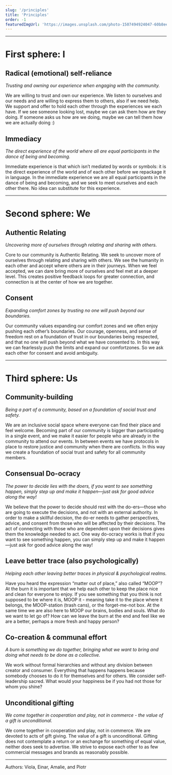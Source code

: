 ```yaml
---
slug: '/principles'
title: 'Principles'
order: -1
featuredImgUrl: 'https://images.unsplash.com/photo-1507494924047-60b8ee826ca9?ixid=MnwxMjA3fDB8MHxwaG90by1wYWdlfHx8fGVufDB8fHx8&ixlib=rb-1.2.1&auto=format&fit=crop&w=966&q=80'
---
```


---

# First sphere: I

## Radical (emotional) self-reliance

*Trusting and owning our experience when engaging with the community.*

We are willing to trust and own our experience. We listen to ourselves and our needs and are willing to express them to others, also if we need help. We support and offer to hold each other through the experiences we each have. If we see someone looking lost, maybe we can ask them how are they doing. If someone asks us how are we doing, maybe we can tell them how we are actually doing :) 

## Immediacy

*The direct experience of the world where all are equal participants in the dance of being and becoming.*

Immediate experience is that which isn’t mediated by words or symbols: it is the direct experience of the world and of each other before we repackage it in language. In the immediate experience we are all equal participants in the dance of being and becoming, and we seek to meet ourselves and each other there. No idea can substitute for this experience.

---

# Second sphere: We

## Authentic Relating 

*Uncovering more of ourselves through relating and sharing with others.*

Core to our community is Authentic Relating. We seek to uncover more of ourselves through relating and sharing with others. We see the humanity in each other and accept where others are in their journeys. When we feel accepted, we can dare bring more of ourselves and feel met at a deeper level. This creates positive feedback loops for greater connection, and connection is at the center of how we are together.

## Consent

*Expanding comfort zones by trusting no one will push beyond our boundaries.*

Our community values expanding our comfort zones and we often enjoy pushing each other’s boundaries. Our courage, openness, and sense of freedom rest on a foundation of trust in our boundaries being respected, and that no one will push beyond what we have consented to. In this way we can fearlessly push the limits and expand our comfortzones. So we ask each other for consent and avoid ambiguity.

---

# Third sphere: Us

## Community-building

*Being a part of a community, based on a foundation of social trust and safety.*

We are an inclusive social space where everyone can find their place and feel welcome. Becoming part of our community is bigger than participating in a single event, and we make it easier for people who are already in the community to attend our events. In between events we have protocols in place to restore justice and community when there are conflicts. In this way we create a foundation of social trust and safety for all community members.

## Consensual Do-ocracy

*The power to decide lies with the doers, if you want to see something happen, simply step up and make it happen—just ask for good advice along the way!*

We believe that the power to decide should rest with the do-ers—those who are going to execute the decisions, and not with an external authority. In order to make a skillful decision, the do-er needs to gather perspectives, advice, and consent from those who will be affected by their decisions. The act of connecting with those who are dependent upon their decisions gives them the knowledge needed to act. One way do-ocracy works is that if you want to see something happen, you can simply step up and make it happen—just ask for good advice along the way!

## Leave better trace (also psychologically)

*Helping each other leaving better traces in physical & psychological realms.*

Have you heard the expression “matter out of place,” also called “MOOP”? At the burn it is important that we help each other to keep the place nice and clean for everyone to enjoy. If you see something that you think is not supposed to be where it is, MOOP it - meaning take it to the place where it belongs, the MOOP-station (trash cans), or the forget-me-not box. At the same time we are also here to MOOP our brains, bodies and souls. What do we want to let go of? How can we leave the burn at the end and feel like we are a better, perhaps a more fresh and happy person? 

## Co-creation & communal effort

*A burn is something we do together, bringing what we want to bring and doing what needs to be done as a collective.*

We work without formal hierarchies and without any division between creator and consumer. Everything that happens happens because somebody chooses to do it for themselves and for others. We consider self-leadership sacred. What would your happiness be if you had not those for whom you shine? 

## Unconditional gifting

*We come together in cooperation and play, not in commerce - the value of a gift is unconditional.*

We come together in cooperation and play, not in commerce. We are devoted to acts of gift giving. The value of a gift is unconditional. Gifting does not contemplate a return or an exchange for something of equal value, neither does seek to advertise. We strive to expose each other to as few commercial messages and brands as reasonably possible. 

---

Authors: Viola, Einar, Amalie, and Piotr

